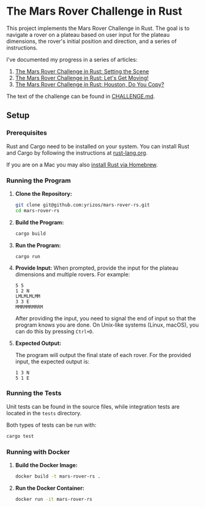 # The Mars Rover Challenge in Rust

This project implements the Mars Rover Challenge in Rust. The goal is to navigate a rover on a plateau based on user input for the plateau dimensions, the rover's initial position and direction, and a series of instructions.

I've documented my progress in a series of articles:

1. [The Mars Rover Challenge in Rust: Setting the Scene](https://dev.to/yrizos/the-mars-rover-challenge-in-rust-setting-the-scene-49l8)
2. [The Mars Rover Challenge in Rust: Let's Get Moving!](https://dev.to/yrizos/the-mars-rover-challenge-in-rust-lets-get-moving-3a32)
3. [The Mars Rover Challenge in Rust: Houston, Do You Copy?](https://dev.to/yrizos/the-mars-rover-challenge-in-rust-houston-do-you-copy-334o)

The text of the challenge can be found in [CHALLENGE.md](CHALLENGE.md).

## Setup

### Prerequisites

Rust and Cargo need to be installed on your system. You can install Rust and Cargo by following the instructions at [rust-lang.org](https://www.rust-lang.org/tools/install).

If you are on a Mac you may also [install Rust via Homebrew](https://dev.to/yrizos/installing-rust-on-macos-with-homebrew-51fk).

### Running the Program

1. **Clone the Repository:**

    ```sh
    git clone git@github.com:yrizos/mars-rover-rs.git
    cd mars-rover-rs
    ```

2. **Build the Program:**

    ```sh
    cargo build
    ```

3. **Run the Program:**

    ```
    cargo run
    ```

4. **Provide Input:** When prompted, provide the input for the plateau dimensions and multiple rovers. For example:

    ```plaintext
    5 5
    1 2 N
    LMLMLMLMM
    3 3 E
    MMRMMRMRRM
    ```

    After providing the input, you need to signal the end of input so that the program knows you are done. On Unix-like systems (Linux, macOS), you can do this by pressing `Ctrl+D`.

5. **Expected Output:**

    The program will output the final state of each rover. For the provided input, the expected output is:

    ```plaintext
    1 3 N
    5 1 E
    ```

### Running the Tests

Unit tests can be found in the source files, while integration tests are located in the `tests` directory.

Both types of tests can be run with:

```sh
cargo test
```

### Running with Docker

1. **Build the Docker Image:**

    ```sh
    docker build -t mars-rover-rs .
    ```

2. **Run the Docker Container:**

    ```sh
    docker run -it mars-rover-rs
    ```
